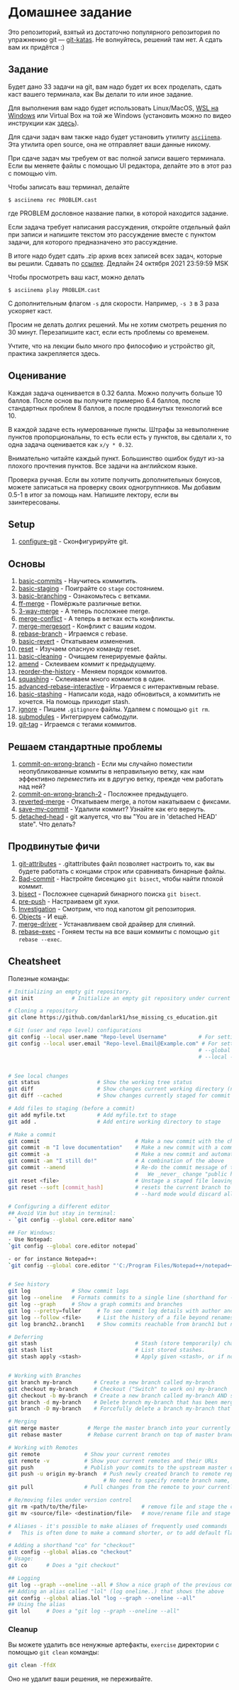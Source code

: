 # Домашнее задание

Это репозиторий, взятый из достаточно популярного репозитория по упражнению git &mdash; [git-katas](https://github.com/eficode-academy/git-katas). Не волнуйтесь, решений там нет. А сдать вам их придётся :)

## Задание

Будет дано 33 задачи на git, вам надо будет их всех
проделать, сдать каст вашего терминала, как Вы делали то или иное задание.

Для выполнения вам надо будет использовать Linux/MacOS, [WSL на Windows](https://www.windowscentral.com/install-windows-subsystem-linux-windows-10) или
Virtual Box на той же Windows (установить можно по видео инструкции как [здесь](https://www.youtube.com/watch?v=hhrf7KbR-lM)).

Для сдачи задач вам также надо будет установить утилиту [`asciinema`](https://asciinema.org/docs/installation).
Эта утилита open source, она не отправляет ваши данные никому.

При сдаче задач мы требуем от вас полной записи вашего терминала.
Если вы меняете файлы с помощью UI редактора,
делайте это в этот раз с помощью vim.

Чтобы записать ваш терминал, делайте

```console
$ asciinema rec PROBLEM.cast
```

где PROBLEM дословное название папки, в которой находится задание.

Если задача требует написания рассуждения, откройте отдельный файл при записи и
напишите текстом это рассуждение вместе с пунктом задачи, для которого
предназначено это рассуждение.

В итоге надо будет сдать .zip архив всех записей всех задач, которые вы решили.
Сдавать по [ссылке](https://forms.gle/1t1kN1gPU3RbcCaWA). Дедлайн 24 октября 2021 23:59:59 MSK

Чтобы просмотреть ваш каст, можно делать

```console
$ asciinema play PROBLEM.cast
```

С дополнительным флагом `-s` для скорости. Например, `-s 3` в 3 раза ускоряет
каст.

Просим не делать долгих решений. Мы не хотим смотреть решения по 30 минут.
Перезапишите каст, если есть проблемы со временем.

Учтите, что на лекции было много про философию и устройство git, практика
закрепляется здесь.

## Оценивание

Каждая задача оценивается в 0.32 балла. Можно получить больше 10 баллов. После
основ вы получите примерно 6.4 баллов, после стандартных проблем 8 баллов, а
после продвинутых технологий все 10.

В каждой задаче есть нумерованные пункты. Штрафы за невыполнение пунктов
пропорциональны, то есть если есть y пунктов, вы сделали x, то одна задача
оценивается как `x/y * 0.32`.

Внимательно читайте каждый пункт. Большинство ошибок будут из-за плохого
прочтения пунктов. Все задачи на английском языке.

Проверка ручная. Если вы хотите получить дополнительных бонусов, можете
записаться на проверку своих одногруппников. Мы добавим 0.5-1 в итог за
помощь нам. Напишите лектору, если вы заинтересованы.

## Setup

1. [configure-git](configure-git/README.md) - Сконфигурируйте git.

## Основы

1. [basic-commits](basic-commits/README.md) - Научитесь коммитить.
2. [basic-staging](basic-staging/README.md) - Поиграйте со `stage` состоянием.
3. [basic-branching](basic-branching/README.md) - Ознакомьтесь с ветками.
4. [ff-merge](ff-merge/README.md) - Помёржьте различные ветки.
5. [3-way-merge](3-way-merge/README.md) - А теперь посложнее merge.
6. [merge-conflict](merge-conflict/README.md) - А теперь в ветках есть конфликты.
7. [merge-mergesort](merge-mergesort/README.md) - Конфликт с вашим кодом.
8. [rebase-branch](rebase-branch/README.md) - Играемся с rebase.
9. [basic-revert](basic-revert/README.md) - Откатываем изменения.
10. [reset](reset/README.md) - Изучаем опасную команду reset.
11. [basic-cleaning](basic-cleaning/README.md) - Очищаем генерируемые файлы.
12. [amend](amend/README.md) - Склеиваем коммит к предыдущему.
13. [reorder-the-history](reorder-the-history/README.md) - Меняем порядок коммитов.
14. [squashing](squashing/README.md) - Склеиваем много коммитов в один.
15. [advanced-rebase-interactive](advanced-rebase-interactive/README.md) - Играемся с интерактивным rebase.
16. [basic-stashing](basic-stashing/README.md) - Написали кода, надо обновиться, а коммитить не хочется. На помощь приходит stash.
17. [ignore](ignore/README.md) - Пишем `.gitignore` файлы. Удаляем с помощью `git rm`.
18. [submodules](submodules/README.md) - Интегрируем сабмодули.
19. [git-tag](git-tag//README.md) - Играемся с тегами коммитов.

## Решаем стандартные проблемы

1. [commit-on-wrong-branch](commit-on-wrong-branch/README.md) - Если мы случайно поместили неопубликованные коммиты в неправильную ветку, как нам эффективно _переместить_ их в другую ветку, прежде чем работать над ней?
2. [commit-on-wrong-branch-2](commit-on-wrong-branch-2/README.md) - Посложнее предыдущего.
3. [reverted-merge](reverted-merge/README.md) - Откатываем merge, а потом накатываем с фиксами.
4. [save-my-commit](save-my-commit/README.md) - Удалили коммит? Узнайте как его вернуть.
5. [detached-head](detached-head/README.md) - git жалуется, что вы "You are in 'detached HEAD' state". Что делать?

## Продвинутые фичи

1. [git-attributes](git-attributes/README.md) - .gitattributes файл позволяет настроить то, как вы будете работать с концами строк или сравнивать бинарные файлы.
2. [Bad-commit](bad-commit/README.md) - Настройте бисекцию `git bisect`, чтобы найти плохой коммит.
3. [bisect](bisect/README.md) - Посложнее сценарий бинарного поиска `git bisect`.
4. [pre-push](pre-push/README.md) - Настраиваем git хуки.
5. [Investigation](investigation/README.md) - Смотрим, что под капотом git репозитория.
6. [Objects](objects/README.md) - И ещё.
7. [merge-driver](merge-driver/README.md) - Устанавливаем свой драйвер для слияний.
8. [rebase-exec](rebase-exec/README.md) - Гоняем тесты на все ваши коммиты с помощью `git rebase --exec`.

## Cheatsheet

Полезные команды:

```sh
# Initializing an empty git repository.
git init            # Initialize an empty git repository under current directory.

# Cloning a repository
git clone https://github.com/danlark1/hse_missing_cs_education.git      # Clone this repository to your current working directory

# Git (user and repo level) configurations
git config --local user.name "Repo-level Username"          # For setting a local git repo level user name.
git config --local user.email "Repo-level.Email@Example.com" # For setting a local git repo level user email.
                                                            # --global -> User level git config stored in <user-home>/.gitconfig for e.g. ~/.gitconfig
                                                            # --local -> repo level config stored in repo's main dir under .git/config


# See local changes
git status                  # Show the working tree status
git diff                    # Show changes current working directory (not yet staged)
git diff --cached           # Show changes currently staged for commit

# Add files to staging (before a commit)
git add myfile.txt          # Add myfile.txt to stage
git add .                   # Add entire working directory to stage

# Make a commit
git commit                              # Make a new commit with the changes in your staging area. This will open an editor for a commit message.
git commit -m "I love documentation"    # Make a new commit with a commit message from the command line
git commit -a                           # Make a new commit and automatically "add" changes from all known files
git commit -am "I still do!"            # A combination of the above
git commit --amend                      # Re-do the commit message of the previous commit (don't do this after pushing!)
                                        #   We _never_ change "public history"
git reset <file>                        # Unstage a staged file leaving in working directory without losing any changes.
git reset --soft [commit_hash]          # resets the current branch to <commit>. Does not touch the staging area or the working tree at all.
                                        # --hard mode would discard all changes.

# Configuring a different editor
## Avoid Vim but stay in terminal:
- `git config --global core.editor nano`

## For Windows:
- Use Notepad:
`git config --global core.editor notepad`

- or for instance Notepad++:
`git config --global core.editor "'C:/Program Files/Notepad++/notepad++.exe' -multiInst -notabbar -nosession -noPlugin"`


# See history
git log             # Show commit logs
git log --oneline   # Formats commits to a single line (shorthand for --pretty=oneline  --abbrev-commit )
git log --graph     # Show a graph commits and branches
git log --pretty=fuller     # To see commit log details with author and committer details, if any different.
git log --follow <file>     # List the history of a file beyond renames
git log branch2..branch1    # Show commits reachable from branch1 but not from branch2

# Deferring
git stash                               # Stash (store temporarily) changes in working branch and enable checkingout a new branch
git stash list                          # List stored stashes.
git stash apply <stash>                 # Apply given <stash>, or if none given the latest from stash list.


# Working with Branches
git branch my-branch       # Create a new branch called my-branch
git checkout my-branch     # Checkout ("Switch" to work on) my-branch
git checkout -b my-branch  # Create a new branch called my-branch AND switch to it
git branch -d my-branch    # Delete branch my-branch that has been merged with master
git branch -D my-branch    # Forcefully delete a branch my-branch that hasn't been merged to master

# Merging
git merge master         # Merge the master branch into your currently checked out branch.
git rebase master        # Rebase current branch on top of master branch

# Working with Remotes
git remote              # Show your current remotes
git remote -v           # Show your current remotes and their URLs
git push                # Publish your commits to the upstream master of your currently checked out branch
git push -u origin my-branch  # Push newly created branch to remote repo setting up to track remote branch from origin.
                              # No need to specify remote branch name, for e.g., when doing a 'git pull' on that branch.
git pull                # Pull changes from the remote to your currently checked out branch

# Re/moving files under version control
git rm <path/to/the/file>                 # remove file and stage the change to be committed.
git mv <source/file> <destination/file>   # move/rename file and stage the change to be committed.

# Aliases - it's possible to make aliases of frequently used commands
#   This is often done to make a command shorter, or to add default flags

# Adding a shorthand "co" for "checkout"
git config --global alias.co "checkout"
# Usage:
git co      # Does a "git checkout"

## Logging
git log --graph --oneline --all # Show a nice graph of the previous commits
## Adding an alias called "lol" (log oneline..) that shows the above
git config --global alias.lol "log --graph --oneline --all"
## Using the alias
git lol     # Does a "git log --graph --oneline --all"
```

### Cleanup

Вы можете удалить все ненужные артефакты, `exercise` директории с помощью `git clean` команды:

```sh
git clean -ffdX
```

Оно не удалит ваши решения, не переживайте.
